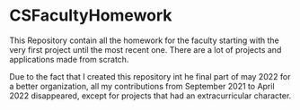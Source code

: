 # CSFacultyHomework
This Repository contain all the homework for the faculty starting with the very first project until the most recent one. There are a lot of projects and applications made from scratch.

Due to the fact that I created this repository int he final part of may 2022 for a better organization, all my contributions from September 2021 to April 2022 disappeared, except for projects that had an extracurricular character.
